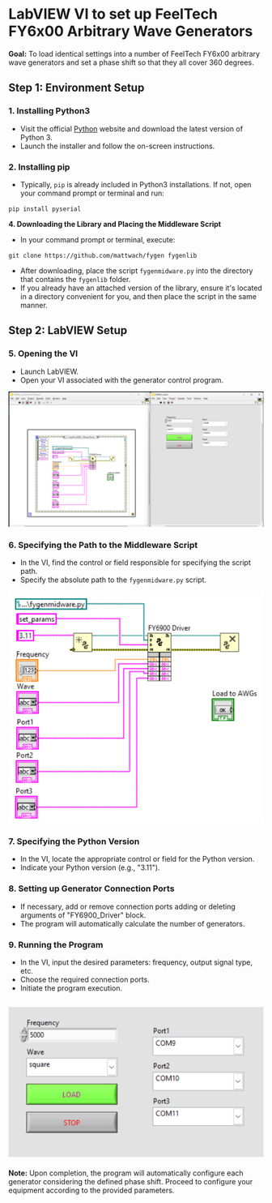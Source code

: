 # LabVIEW VI to set up FeelTech FY6x00 Arbitrary Wave Generators

**Goal:** To load identical settings into a number of FeelTech FY6x00 arbitrary wave generators and set a phase shift so that they all cover 360 degrees.

## Step 1: Environment Setup

### 1. Installing Python3

- Visit the official [Python](https://www.python.org/downloads/) website and download the latest version of Python 3.
- Launch the installer and follow the on-screen instructions.

### 2. Installing pip

- Typically, `pip` is already included in Python3 installations. If not, open your command prompt or terminal and run:
```
pip install pyserial
```

**4. Downloading the Library and Placing the Middleware Script**
   
- In your command prompt or terminal, execute:
```
git clone https://github.com/mattwach/fygen fygenlib
```
- After downloading, place the script `fygenmidware.py` into the directory that contains the `fygenlib` folder.
- If you already have an attached version of the library, ensure it's located in a directory convenient for you, and then place the script in the same manner.

## Step 2: LabVIEW Setup

### 5. Opening the VI

- Launch LabVIEW.
- Open your VI associated with the generator control program.

![VI Full View](https://github.com/schtangel/fy6x00-labview-control/blob/main/screenshots/vi_full.png?raw=true)

### 6. Specifying the Path to the Middleware Script

- In the VI, find the control or field responsible for specifying the script path.
- Specify the absolute path to the `fygenmidware.py` script.

![VI Code](https://github.com/schtangel/fy6x00-labview-control/blob/main/screenshots/vi_midware.png?raw=true)

### 7. Specifying the Python Version

- In the VI, locate the appropriate control or field for the Python version.
- Indicate your Python version (e.g., "3.11").

### 8. Setting up Generator Connection Ports

- If necessary, add or remove connection ports adding or deleting arguments of "FY6900_Driver" block.
- The program will automatically calculate the number of generators.

### 9. Running the Program

- In the VI, input the desired parameters: frequency, output signal type, etc.
- Choose the required connection ports.
- Initiate the program execution.

![VI GUI View](https://github.com/schtangel/fy6x00-labview-control/blob/main/screenshots/vi_gui.png?raw=true)
---

**Note:** Upon completion, the program will automatically configure each generator considering the defined phase shift. Proceed to configure your equipment according to the provided parameters.
